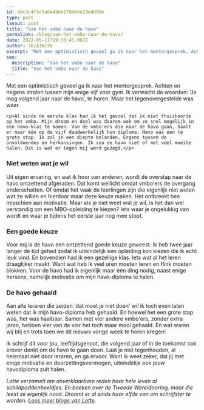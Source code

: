 ```yaml
---
id: ddc3c4f5d1a6449db170466e29e4b99e
type: post
layout: post
title: "Van het vmbo naar de havo"
permalink: /blog/van-het-vmbo-naar-de-havo/
date: 2022-05-11T19:16:41.067Z
author: 7biA1WiYB
excerpt: "Met een optimistisch gevoel ga ik naar het mentorgesprek. Achten en negens stralen tussen mijn enige vijf voor gym. Ik verwacht de woorden: 'Je mag volgend jaar naar de havo’, te horen. Maar het tegenovergestelde was waar.  "
seo:
  description: "Van het vmbo naar de havo"
  title: "Van het vmbo naar de havo"
---
```

Met een optimistisch gevoel ga ik naar het mentorgesprek. Achten en negens stralen tussen mijn enige vijf voor gym. Ik verwacht de woorden: 'Je mag volgend jaar naar de havo’, te horen. Maar het tegenovergestelde was waar.  

    <p>Al sinds de eerste klas had ik het gevoel dat ik niet thuishoorde op het vmbo. Mijn droom en doel was daarom ook om zo snel mogelijk in een havo-klas te komen. Van de vmbo'ers die naar de havo gaan, haalt er maar één op de vijf daadwerkelijk hun diploma. Havo was een te grote stap. Ik zal in een diepte belanden. Ergens tussen de onvoldoendes en herkansingen. Ik zou de havo niet of met veel moeite halen. Dat is wat er tegen mij werd gezegd.</p>
<h3>​Niet weten wat je wil</h3>
<p>​Uit eigen ervaring, en wat ik hoor van anderen, wordt de overstap naar de havo ontzettend afgeraden. Dat komt wellicht omdat vmbo'ers de overgang onderschatten. Of omdat het vaak de leerlingen zijn die eigenlijk niet weten wat ze willen en hierdoor maar deze keuze maken. Het ontbreekt hen misschien aan motivatie. Maar als je niet weet wat je wil, is het dan wel verstandig om een MBO-opleiding te kiezen? Iets waar je ongelukkig van wordt en waar je tijdens het eerste jaar nog mee stopt.</p>
<h3>​Een goede keuze</h3>
<p>​Voor mij is de havo een ontzettend goede keuze geweest. Ik heb twee jaar langer de tijd gehad zodat ik uiteindelijk een opleiding kon kiezen die ik echt leuk vind. En bovendien had ik een gezellige klas. Iets wat al het leren draaglijker maakt. Want wat heb ik veel uren moeten leren en flink moeten blokken. Voor de havo had ik eigenlijk maar één ding nodig, naast enige hersens, namelijk motivatie om mijn havo-diploma te halen.</p>
<h3>De havo gehaald</h3>
<p>Aan alle leraren die zeiden 'dat moet je niet doen' wil ik toch even laten weten dat ik mijn havo-diploma heb gehaald. En hoewel het een grote stap was, het was haalbaar. Samen met vier andere vmbo'ers, zonder extra jaren, hebben vier van de vier het toch maar mooi gehaald. En wat waren wij blij en trots toen we dit nieuws vorige week te horen kregen!</p>
<p>​Ik schrijf dit voor jou, leeftijdsgenoot, die volgend jaar of in de toekomst ook erover denkt om de havo te gaan doen. Laat je niet tegenhouden, al helemaal niet door leraren, en ga ervoor. Want ik weet zeker, dat jij met enige motivatie en doorzettingsvermogen, uiteindelijk ook jouw havodiploma zult halen.</p>
<p><em>Lotte verzamelt om onverklaarbare reden haar hele leven al schildpaddenbeeldjes. En boeken over de Tweede Wereldoorlog, maar die leest ze eigenlijk nooit. Droomt er al sinds haar elfde van om schrijfster te worden. </em><a href="https://7dagen.netlify.app/users/lotte-rolleman"><em>Lees meer blogs van Lotte</em></a><em>.</em></p>  
